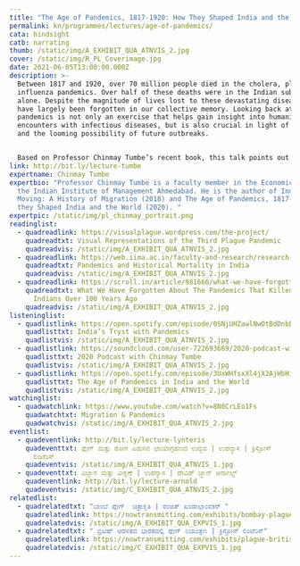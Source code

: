 ```yaml
---
title: "The Age of Pandemics, 1817-1920: How They Shaped India and the World"
permalink: kn/programmes/lectures/age-of-pandemics/
cata: hindsight
catb: narrating
thumb: /static/img/A_EXHIBIT_QUA_ATNVIS_2.jpg
cover: /static/img/R_PL_Coverimage.jpg
date: 2021-06-05T13:00:00.000Z
description: >-
  Between 1817 and 1920, over 70 million people died in the cholera, plague and
  influenza pandemics. Over half of these deaths were in the Indian subcontinent
  alone. Despite the magnitude of lives lost to these devastating diseases, they
  have largely been forgotten in our collective memory. Looking back at these
  pandemics is not only an exercise that helps gain insight into humanity’s
  encounters with infectious diseases, but is also crucial in light of COVID-19
  and the looming possibility of future outbreaks. 


  Based on Professor Chinmay Tumbe’s recent book, this talk points out the significance of past pandemics and how they can be seen in the time of COVID-19.
link: http://bit.ly/lecture-tumbe
expertname: Chinmay Tumbe
expertbio: "Professor Chinmay Tumbe is a faculty member in the Economics Area of
  the Indian Institute of Management Ahmedabad. He is the author of India
  Moving: A History of Migration (2018) and The Age of Pandemics, 1817-1920: How
  they Shaped India and the World (2020). "
expertpic: /static/img/pl_chinmay_portrait.png
readinglist:
  - quadreadlink: https://visualplague.wordpress.com/the-project/
    quadreadtxt: Visual Representations of the Third Plague Pandemic
    quadreadvis: /static/img/A_EXHIBIT_QUA_ATNVIS_2.jpg
  - quadreadlink: https://web.iima.ac.in/faculty-and-research/research-and-publication/working-papers.html&rnp_id=14644
    quadreadtxt: Pandemics and Historical Mortality in India
    quadreadvis: /static/img/A_EXHIBIT_QUA_ATNVIS_2.jpg
  - quadreadlink: https://scroll.in/article/981666/what-we-have-forgotten-about-the-pandemics-that-killed-millions-of-indians-over-100-years-ago
    quadreadtxt: What We Have Forgotten About The Pandemics That Killed Millions Of
      Indians Over 100 Years Ago
    quadreadvis: /static/img/A_EXHIBIT_QUA_ATNVIS_2.jpg
listeninglist:
  - quadlistlink: https://open.spotify.com/episode/0SNjUHZawlNwOtBdDnbBbc
    quadlisttxt: India’s Tryst with Pandemics
    quadlistvis: /static/img/A_EXHIBIT_QUA_ATNVIS_2.jpg
  - quadlistlink: https://soundcloud.com/user-722693669/2020-podcast-with-chinmay-tumbe
    quadlisttxt: 2020 Podcast with Chinmay Tumbe
    quadlistvis: /static/img/A_EXHIBIT_QUA_ATNVIS_2.jpg
  - quadlistlink: https://open.spotify.com/episode/3UxWHfsxXl4jX2AjHbHi3m
    quadlisttxt: The Age of Pandemics in India and the World
    quadlistvis: /static/img/A_EXHIBIT_QUA_ATNVIS_2.jpg
watchinglist:
  - quadwatchlink: https://www.youtube.com/watch?v=8N0CrLEo1Fs
    quadwatchtxt: Migration & Pandemics
    quadwatchvis: /static/img/A_EXHIBIT_QUA_ATNVIS_2.jpg
eventlist:
  - quadeventlink: http://bit.ly/lecture-lynteris
    quadeventtxt: ಪ್ಲೇಗ್‌ ಮತ್ತು ರೋಗ ಪಿಡುಗಿನ ಛಾಯಾಗ್ರಹಣದ ಉದ್ಭವ | ಉಪನ್ಯಾಸ | ಕ್ರಿಸ್ಟೋಸ್‌
      ಲಿಂಟೆರಿಸ್‌
    quadeventvis: /static/img/A_EXHIBIT_QUA_ATNVIS_1.jpg
  - quadeventtxt: ವಿಜ್ಞಾನ ಮತ್ತು ವೀಕ್ಞಣೆ | ಉಪನ್ಯಾಸ | ಡೇವಿಡ್‌ ಜ್ಹಾನ್‌ ಆರ್ನಾಲ್ಡ್‌
    quadeventlink: http://bit.ly/lecture-arnold
    quadeventvis: /static/img/C_EXHIBIT_QUA_ATNVIS_2.jpg
relatedlist:
  - quadrelatedtxt: "ಬಾಂಬೆ ಪ್ಲೇಗ್‌  ಚಿತ್ರಾಕೃತಿ | ರಂಜಿತ್‌ ಖಂಡಾಲ್ಗಾಂವಕರ್‌ "
    quadrelatedlink: https://nowtransmitting.com/exhibits/bombay-plague/
    quadrelatedvis: /static/img/A_EXHIBIT_QUA_EXPVIS_1.jpg
  - quadrelatedtxt: " ಬ್ರಿಟಿಷ್‌ ಆಡಳಿತದ ಭಾರತದಲ್ಲಿ ಪ್ಲೇಗ್‌ ನಿಯಂತ್ರಣ | ಕ್ರಿಸ್ಟೋಸ್‌ ಲಿಂಟೆರಿಸ್‌"
    quadrelatedlink: https://nowtransmitting.com/exhibits/plague-british-india/
    quadrelatedvis: /static/img/C_EXHIBIT_QUA_EXPVIS_1.jpg
---
```

